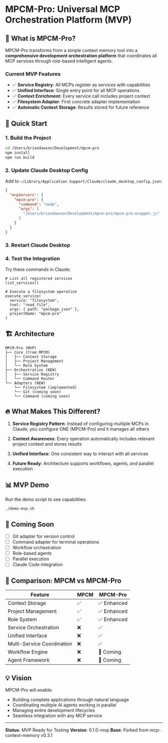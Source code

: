 # MPCM-Pro: Universal MCP Orchestration Platform (MVP)

## 🚀 What is MPCM-Pro?

MPCM-Pro transforms from a simple context memory tool into a **comprehensive development orchestration platform** that coordinates all MCP services through role-based intelligent agents.

### Current MVP Features

- ✅ **Service Registry**: All MCPs register as services with capabilities
- ✅ **Unified Interface**: Single entry point for all MCP operations
- ✅ **Context Enrichment**: Every service call includes project context
- ✅ **Filesystem Adapter**: First concrete adapter implementation
- ✅ **Automatic Context Storage**: Results stored for future reference

## 🎯 Quick Start

### 1. Build the Project
```bash
cd /Users/briandawson/Development/mpcm-pro
npm install
npm run build
```

### 2. Update Claude Desktop Config

Add to `~/Library/Application Support/Claude/claude_desktop_config.json`:

```json
{
  "mcpServers": {
    "mpcm-pro": {
      "command": "node",
      "args": [
        "/Users/briandawson/Development/mpcm-pro/mpcm-pro-wrapper.js"
      ]
    }
  }
}
```

### 3. Restart Claude Desktop

### 4. Test the Integration

Try these commands in Claude:

```
# List all registered services
list_services()

# Execute a filesystem operation
execute_service(
  service: "filesystem",
  tool: "read_file",
  args: { path: "package.json" },
  projectName: "mpcm-pro"
)
```

## 🏗️ Architecture

```
MPCM-Pro (MVP)
├── Core (from MPCM)
│   ├── Context Storage
│   ├── Project Management
│   └── Role System
├── Orchestration (NEW)
│   ├── Service Registry
│   └── Command Router
└── Adapters (NEW)
    └── Filesystem (implemented)
    └── Git (coming soon)
    └── Command (coming soon)
```

## 🔥 What Makes This Different?

1. **Service Registry Pattern**: Instead of configuring multiple MCPs in Claude, you configure ONE (MPCM-Pro) and it manages all others

2. **Context Awareness**: Every operation automatically includes relevant project context and stores results

3. **Unified Interface**: One consistent way to interact with all services

4. **Future Ready**: Architecture supports workflows, agents, and parallel execution

## 📊 MVP Demo

Run the demo script to see capabilities:
```bash
./demo-mvp.sh
```

## 🚧 Coming Soon

- [ ] Git adapter for version control
- [ ] Command adapter for terminal operations  
- [ ] Workflow orchestration
- [ ] Role-based agents
- [ ] Parallel execution
- [ ] Claude Code integration

## 🤝 Comparison: MPCM vs MPCM-Pro

| Feature | MPCM | MPCM-Pro |
|---------|------|----------|
| Context Storage | ✅ | ✅ Enhanced |
| Project Management | ✅ | ✅ Enhanced |
| Role System | ✅ | ✅ Enhanced |
| Service Orchestration | ❌ | ✅ |
| Unified Interface | ❌ | ✅ |
| Multi-Service Coordination | ❌ | ✅ |
| Workflow Engine | ❌ | 🚧 Coming |
| Agent Framework | ❌ | 🚧 Coming |

## 💡 Vision

MPCM-Pro will enable:
- Building complete applications through natural language
- Coordinating multiple AI agents working in parallel
- Managing entire development lifecycles
- Seamless integration with any MCP service

---

**Status**: MVP Ready for Testing
**Version**: 0.1.0-mvp
**Base**: Forked from mcp-context-memory v0.3.1
